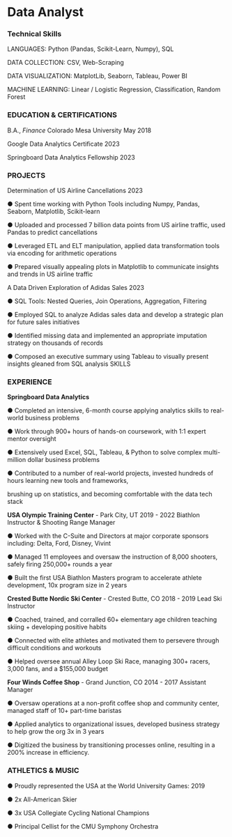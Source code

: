 # Data Analyst


### Technical Skills
LANGUAGES: Python (Pandas, Scikit-Learn, Numpy), SQL

DATA COLLECTION: CSV, Web-Scraping

DATA VISUALIZATION: MatplotLib, Seaborn, Tableau, Power BI

MACHINE LEARNING: Linear / Logistic Regression, Classification, Random Forest

### EDUCATION & CERTIFICATIONS
B.A., _Finance_  Colorado Mesa University May 2018

Google Data Analytics Certificate 2023

Springboard Data Analytics Fellowship 2023

### PROJECTS
Determination of US Airline Cancellations 2023

● Spent time working with Python Tools including Numpy, Pandas, Seaborn, Matplotlib, Scikit-learn

● Uploaded and processed 7 billion data points from US airline traffic, used Pandas to predict cancellations

● Leveraged ETL and ELT manipulation, applied data transformation tools via encoding for arithmetic operations

● Prepared visually appealing plots in Matplotlib to communicate insights and trends in US airline traffic

A Data Driven Exploration of Adidas Sales 2023

● SQL Tools: Nested Queries, Join Operations, Aggregation, Filtering

● Employed SQL to analyze Adidas sales data and develop a strategic plan for future sales initiatives

● Identified missing data and implemented an appropriate imputation strategy on thousands of records

● Composed an executive summary using Tableau to visually present insights gleaned from SQL analysis SKILLS

### EXPERIENCE
__Springboard Data Analytics__

● Completed an intensive, 6-month course applying analytics skills to real-world business problems

● Work through 900+ hours of hands-on coursework, with 1:1 expert mentor oversight

● Extensively used Excel, SQL, Tableau, & Python to solve complex multi-million dollar business problems

● Contributed to a number of real-world projects, invested hundreds of hours learning new tools and frameworks,

brushing up on statistics, and becoming comfortable with the data tech stack


__USA Olympic Training Center__ - Park City, UT 2019 - 2022 Biathlon Instructor & Shooting Range Manager

● Worked with the C-Suite and Directors at major corporate sponsors including: Delta, Ford, Disney, Vivint

● Managed 11 employees and oversaw the instruction of 8,000 shooters, safely firing 250,000+ rounds a year

● Built the first USA Biathlon Masters program to accelerate athlete development, 10x program size in 2 years
  

__Crested Butte Nordic Ski Center__ - Crested Butte, CO 2018 - 2019 Lead Ski Instructor

● Coached, trained, and corralled 60+ elementary age children teaching skiing + developing positive habits

● Connected with elite athletes and motivated them to persevere through difficult conditions and workouts

● Helped oversee annual Alley Loop Ski Race, managing 300+ racers, 3,000 fans, and a $155,000 budget


__Four Winds Coffee Shop__ - Grand Junction, CO 2014 - 2017 Assistant Manager

● Oversaw operations at a non-profit coffee shop and community center, managed staff of 10+ part-time baristas

● Applied analytics to organizational issues, developed business strategy to help grow the org 3x in 3 years

● Digitized the business by transitioning processes online, resulting in a 200% increase in efficiency.

### ATHLETICS & MUSIC

● Proudly represented the USA at the World University Games: 2019

● 2x All-American Skier

● 3x USA Collegiate Cycling National Champions

● Principal Cellist for the CMU Symphony Orchestra
